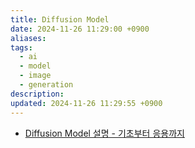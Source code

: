 ```yaml
---
title: Diffusion Model
date: 2024-11-26 11:29:00 +0900
aliases: 
tags:
  - ai
  - model
  - image
  - generation
description: 
updated: 2024-11-26 11:29:55 +0900
---
```


- [Diffusion Model 설명 - 기초부터 응용까지](https://ffighting.net/deep-learning-paper-review/diffusion-model/diffusion-model-basic/#google_vignette)